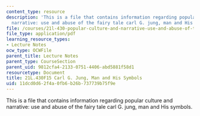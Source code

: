 ```yaml
---
content_type: resource
description: 'This is a file that contains information regarding popular culture and
  narrative: use and abuse of the fairy tale carl G. jung, man and His symbols.'
file: /courses/21l-430-popular-culture-and-narrative-use-and-abuse-of-the-fairy-tale-fall-2015/11dcd0d62f4a0fb6b26b737739b75f9e_MIT21L_430F15_Carl.pdf
file_type: application/pdf
learning_resource_types:
- Lecture Notes
ocw_type: OCWFile
parent_title: Lecture Notes
parent_type: CourseSection
parent_uid: 9812cfa4-2133-0751-4406-abd5881f58d1
resourcetype: Document
title: 21L.430F15 Carl G. Jung, Man and His Symbols
uid: 11dcd0d6-2f4a-0fb6-b26b-737739b75f9e
---
```

This is a file that contains information regarding popular culture and narrative: use and abuse of the fairy tale carl G. jung, man and His symbols.

